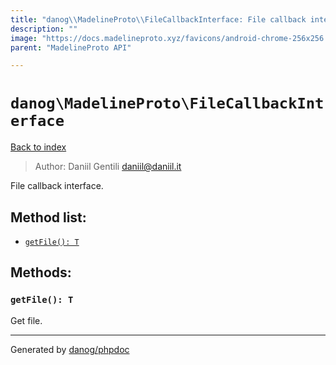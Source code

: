 ```yaml
---
title: "danog\\MadelineProto\\FileCallbackInterface: File callback interface."
description: ""
image: "https://docs.madelineproto.xyz/favicons/android-chrome-256x256.png"
parent: "MadelineProto API"

---
```

# `danog\MadelineProto\FileCallbackInterface`
[Back to index](../../index.html)

> Author: Daniil Gentili <daniil@daniil.it>  
  

File callback interface.  




## Method list:
* [`getFile(): T`](#getFile)

## Methods:
### <a name="getFile"></a> `getFile(): T`

Get file.



---
Generated by [danog/phpdoc](https://phpdoc.daniil.it)
